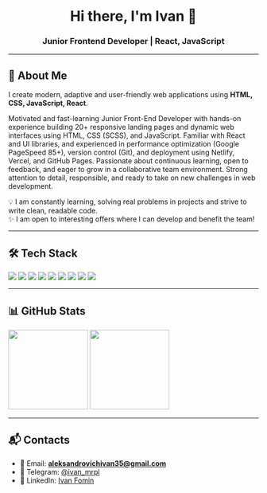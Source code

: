 <h1 align="center">Hi there, I'm Ivan 👋</h1>
<h3 align="center">Junior Frontend Developer | React, JavaScript</h3>

---

## 🚀 About Me
I create modern, adaptive and user-friendly web applications using **HTML, CSS, JavaScript, React**.

Motivated and fast-learning Junior Front-End Developer with hands-on experience building 20+ responsive landing pages and dynamic web interfaces using HTML, CSS (SCSS), and JavaScript. Familiar with React and UI libraries, and experienced in performance optimization (Google PageSpeed 85+), version control (Git), and deployment using Netlify, Vercel, and GitHub Pages. Passionate about continuous learning, open to feedback, and eager to grow in a collaborative team environment. Strong attention to detail, responsible, and ready to take on new challenges in web development.

💡 I am constantly learning, solving real problems in projects and strive to write clean, readable code.  
✨ I am open to interesting offers where I can develop and benefit the team!

---

## 🛠️ Tech Stack
<p>
  <img src="https://img.shields.io/badge/HTML5-E34F26?style=for-the-badge&logo=html5&logoColor=white"/>
  <img src="https://img.shields.io/badge/CSS3-1572B6?style=for-the-badge&logo=css3&logoColor=white"/>
  <img src="https://img.shields.io/badge/JavaScript-F7DF1E?style=for-the-badge&logo=javascript&logoColor=black"/>
  <img src="https://img.shields.io/badge/TypeScript-3178C6?style=for-the-badge&logo=typescript&logoColor=white"/>
  <img src="https://img.shields.io/badge/React-20232A?style=for-the-badge&logo=react&logoColor=61DAFB"/>
  <img src="https://img.shields.io/badge/Redux-764ABC?style=for-the-badge&logo=redux&logoColor=white"/>
  <img src="https://img.shields.io/badge/Git-F05032?style=for-the-badge&logo=git&logoColor=white"/>
  <img src="https://img.shields.io/badge/Figma-F24E1E?style=for-the-badge&logo=figma&logoColor=white"/>
  <img src="https://img.shields.io/badge/Vercel-000000?style=for-the-badge&logo=vercel&logoColor=white"/>
</p>

---

## 📊 GitHub Stats
<p>
  <img height="160" src="https://github-readme-stats.vercel.app/api?username=ivan1986mrpl&show_icons=true&theme=tokyonight&count_private=true"/>
  <img height="160" src="https://github-readme-stats.vercel.app/api/top-langs/?username=ivan1986mrpl&layout=compact&theme=tokyonight"/>
</p>

---

## 📬 Contacts
- 📧 Email: **aleksandrovichivan35@gmail.com**  
- 💬 Telegram: [@ivan_mrpl](https://t.me/ivan_mrpl)  
- 💼 LinkedIn: [Ivan Fomin](https://www.linkedin.com/in/ivan-f-553404281/)  
